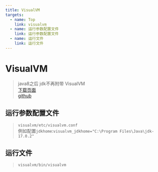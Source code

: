 ```yaml
---
title: VisualVM
targets:
  - name: Top
    link: visualvm
  - name: 运行参数配置文件
    link: 运行参数配置文件
  - name: 运行文件
    link: 运行文件
---
```


# VisualVM

> java8之后 jdk不再附带 VisualVM \
> [下载页面](http://visualvm.github.io) \
> [github](https://github.com/oracle/visualvm)

## 运行参数配置文件 

> `visualvm/etc/visualvm.conf`\
> 例如配置`jdkhome`:`visualvm_jdkhome="C:\Program Files\Java\jdk-17.0.2"`

## 运行文件

> `visualvm/bin/visualvm`
